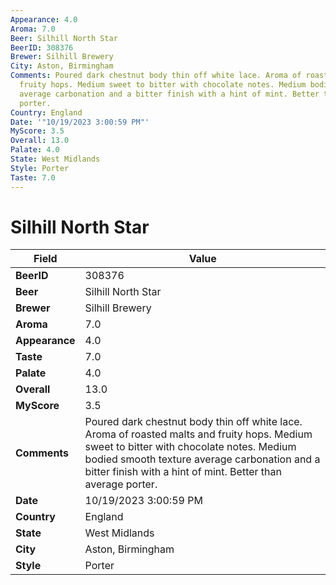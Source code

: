 ```yaml
---
Appearance: 4.0
Aroma: 7.0
Beer: Silhill North Star
BeerID: 308376
Brewer: Silhill Brewery
City: Aston, Birmingham
Comments: Poured dark chestnut body thin off white lace. Aroma of roasted malts and
  fruity hops. Medium sweet to bitter with chocolate notes. Medium bodied smooth texture
  average carbonation and a bitter finish with a hint of mint. Better than average
  porter.
Country: England
Date: '"10/19/2023 3:00:59 PM"'
MyScore: 3.5
Overall: 13.0
Palate: 4.0
State: West Midlands
Style: Porter
Taste: 7.0
---
```


# Silhill North Star

| Field         | Value |
|---------------|-------|
| **BeerID** | 308376 |
| **Beer** | Silhill North Star |
| **Brewer** | Silhill Brewery |
| **Aroma** | 7.0 |
| **Appearance** | 4.0 |
| **Taste** | 7.0 |
| **Palate** | 4.0 |
| **Overall** | 13.0 |
| **MyScore** | 3.5 |
| **Comments** | Poured dark chestnut body thin off white lace. Aroma of roasted malts and fruity hops. Medium sweet to bitter with chocolate notes. Medium bodied smooth texture average carbonation and a bitter finish with a hint of mint. Better than average porter. |
| **Date** | 10/19/2023 3:00:59 PM |
| **Country** | England |
| **State** | West Midlands |
| **City** | Aston, Birmingham |
| **Style** | Porter |
